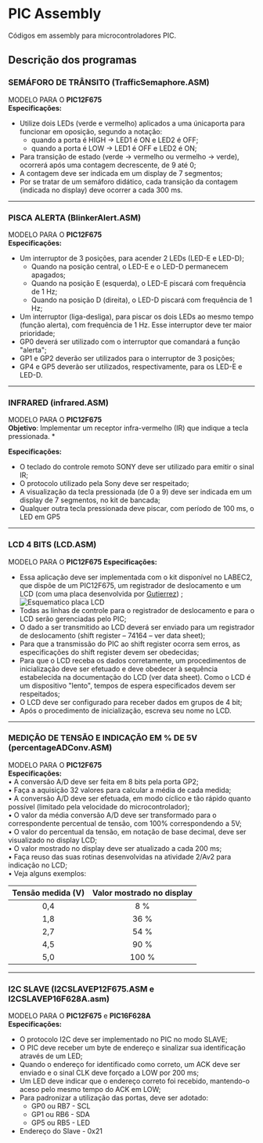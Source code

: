 # PIC Assembly
Códigos em assembly para microcontroladores PIC.  
## Descrição dos programas  

### SEMÁFORO DE TRÂNSITO (TrafficSemaphore.ASM)  
 MODELO PARA O **PIC12F675**  
**Especificações:**  
* Utilize dois LEDs (verde e vermelho) aplicados a uma únicaporta para funcionar em oposição, segundo a notação:   
	*  quando a porta é HIGH → LED1 é ON e LED2 é OFF;   
	* quando a porta é LOW → LED1 é OFF e LED2 é ON;   
* Para transição de estado (verde → vermelho ou vermelho → verde), ocorrerá após uma contagem decrescente, de 9 até 0;    
* A contagem deve ser indicada em um display de 7 segmentos;  
* Por se tratar de um semáforo didático, cada transição da contagem (indicada no display) deve ocorrer a cada 300 ms.   
* * * *
### PISCA ALERTA (BlinkerAlert.ASM)
MODELO PARA O **PIC12F675**  
**Especificações:** 
* Um interruptor de 3 posições, para acender 2 LEDs (LED-E e LED-D);   
	* Quando na posição central, o LED-E e o LED-D permanecem apagados;   
	* Quando na posição E (esquerda), o LED-E piscará com frequência de 1 Hz;   
	* Quando na posição D (direita), o LED-D piscará com frequência de 1 Hz;   
* Um interruptor (liga-desliga), para piscar os dois LEDs ao mesmo tempo (função alerta), com frequência de 1 Hz.    Esse interruptor deve ter maior prioridade;   
* GP0 deverá ser utilizado com o interruptor que comandará a função "alerta";   
* GP1 e GP2 deverão ser utilizados para o interruptor de 3 posições;
* GP4 e GP5 deverão ser utilizados, respectivamente, para os LED-E e LED-D.
* * * *
### INFRARED (infrared.ASM)
 MODELO PARA O **PIC12F675**  
**Objetivo**: Implementar um receptor infra-vermelho (IR) que indique a tecla pressionada. *

**Especificações:** 
* O teclado do controle remoto SONY deve ser utilizado para emitir o sinal IR; 
* O protocolo utilizado pela Sony deve ser respeitado;
* A visualização da tecla pressionada (de 0 a 9) deve ser  indicada em um display de 7 segmentos, no kit de bancada; 
* Qualquer outra tecla pressionada deve piscar, com  período de 100 ms, o LED em GP5 
* * * *
### LCD 4 BITS (LCD.ASM)
MODELO PARA O **PIC12F675** 
**Especificações:**  
* Essa aplicação deve ser implementada com o kit disponível no LABEC2, que dispõe de um PIC12F675, um registrador de deslocamento e um LCD (com uma placa desenvolvida por [Gutierrez](https://github.com/gutierrezps)) ; 
![Esquematico placa LCD](https://i.imgur.com/cTeNyUo.png)
* Todas as linhas de controle para o registrador de deslocamento e para o LCD serão gerenciadas pelo PIC; 
* O dado a ser transmitido ao LCD deverá ser enviado para um registrador de deslocamento (shift register – 74164 – ver data sheet); 
* Para que a transmissão do PIC ao shift register ocorra sem erros, as especificações do shift register devem ser obedecidas; 
* Para que o LCD receba os dados corretamente, um procedimentos de inicialização deve ser efetuado e deve obedecer à sequência estabelecida na documentação do LCD (ver data sheet). Como o LCD é um dispositivo "lento", tempos de espera especificados devem ser respeitados; 
* O LCD deve ser configurado para receber dados em grupos de 4 bit; 
* Após o procedimento de inicialização, escreva seu nome no LCD.
* * * *
### MEDIÇÃO DE TENSÃO E INDICAÇÃO EM % DE 5V (percentageADConv.ASM)  
 MODELO PARA O **PIC12F675**   
**Especificações:**  
 • A conversão A/D deve ser feita em 8 bits pela porta GP2;  
 • Faça a aquisição 32 valores para calcular a média de cada medida;  
 • A conversão A/D deve ser efetuada, em modo cíclico e tão rápido quanto possível (limitado pela velocidade do microcontrolador);  
 • O valor da média conversão A/D deve ser transformado para o correspondente percentual de tensão, com 100% correspondendo a 5V;  
 • O valor do percentual da tensão, em notação de base decimal, deve ser visualizado no display LCD;  
 • O valor mostrado no display deve ser atualizado a cada 200 ms;  
 • Faça reuso das suas rotinas desenvolvidas na atividade 2/Av2 para indicação no LCD;  
 • Veja alguns exemplos:  
 
| 	Tensão medida (V) 	|	 Valor mostrado no display 	|
|	:-----------------:	|	:-------------------------:	|
| 	       0,4        	|  	          8 %            	|
| 	       1,8        	|  	          36 %           	|
| 	       2,7        	|  	          54 %           	|
|   	     4,5        	|  	          90 %           	|
|  	      5,0        	|  	         100 %           	|

* * * *
### I2C SLAVE (I2CSLAVEP12F675.ASM e I2CSLAVEP16F628A.asm)  
MODELO PARA O **PIC12F675** e **PIC16F628A**  
**Especificações:**  
* O protocolo I2C deve ser implementado no PIC no modo SLAVE; 
* O PIC deve receber um byte de endereço e sinalizar sua identificação através de um LED; 
* Quando o endereço for identificado como correto, um ACK deve ser enviado e o sinal CLK deve forçado a LOW por 200 ms; 
* Um LED deve indicar que o endereço correto foi recebido, mantendo-o aceso pelo mesmo tempo do ACK em LOW; 
* Para padronizar a utilização das portas, deve ser adotado:   
	* GP0 ou RB7 - SCL   
	* GP1 ou RB6 - SDA   
	* GP5 ou RB5 - LED  
* Endereço do Slave - 0x21  
